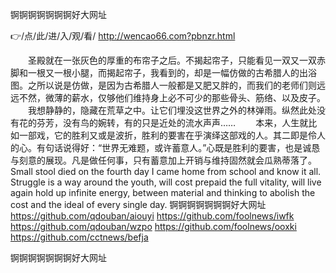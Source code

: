 
锕锕锕锕锕锕锕好大网址




👉/点/此/进/入/观/看/ http://wencao66.com?pbnzr.html




　　圣殿就在一张灰色的厚重的布帘子之后。不揭起帘子，只能看见一双又一双赤脚和一根又一根小腿，而揭起帘子，我看到的，却是一幅仿做的古希腊人的出浴图。之所以说是仿做，是因为古希腊人一般都是又肥又胖的，而我们的老师们则远远不然，微薄的薪水，仅够他们维持身上必不可少的那些骨头、筋络、以及皮子。
　　我想静静的，隐藏在荒草之中。让它们埋没这世界之外的林弹雨。纵然此处没有花的芬芳，没有鸟的婉转，有的只是近处的流水声声……
　　本来，人生就比如一部戏，它的胜利又或是波折，胜利的要害在乎演绎这部戏的人。其二即是伶人的心。有句话说得好：“世界无难题，或许蓄意人。”心既是胜利的要害，也是诚恳与刻意的展现。凡是做任何事，只有蓄意加上开销与维持固然就会瓜熟蒂落了。
Small stool died on the fourth day I came home from school and know it all.
Struggle is a way around the youth, will cost prepaid the full vitality, will live again hold up infinite energy, between material and thinking to abolish the cost and the ideal of every single day.
锕锕锕锕锕锕锕好大网址 https://github.com/qdouban/aiouyi
https://github.com/foolnews/iwfk
https://github.com/qdouban/wzpo
https://github.com/foolnews/ooxki
https://github.com/cctnews/befja





锕锕锕锕锕锕锕好大网址
